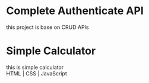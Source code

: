 # Complete Authenticate API
this project is base on CRUD APIs

# Simple Calculator
this is simple calculator   
HTML | CSS | JavaScript


